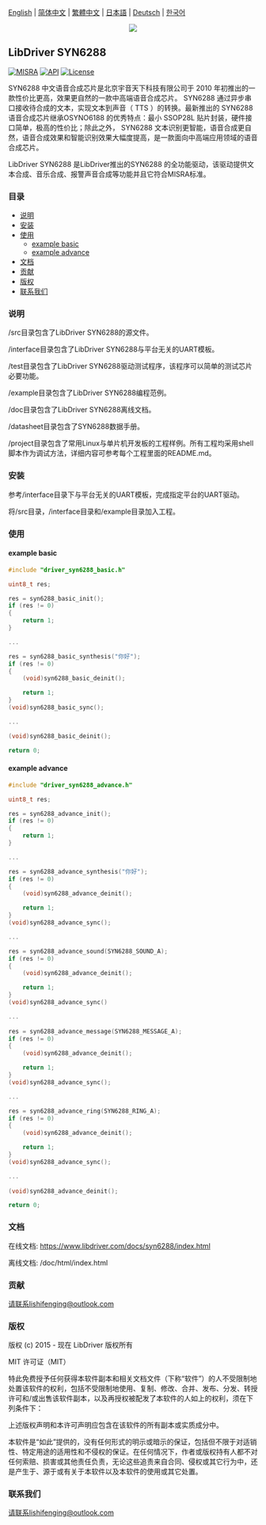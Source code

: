 [English](/README.md) | [ 简体中文](/README_zh-Hans.md) | [繁體中文](/README_zh-Hant.md) | [日本語](/README_ja.md) | [Deutsch](/README_de.md) | [한국어](/README_ko.md)

<div align=center>
<img src="/doc/image/logo.png"/>
</div>

## LibDriver SYN6288

[![MISRA](https://img.shields.io/badge/misra-compliant-brightgreen.svg)](/misra/README.md) [![API](https://img.shields.io/badge/api-reference-blue.svg)](https://www.libdriver.com/docs/syn6288/index.html) [![License](https://img.shields.io/badge/license-MIT-brightgreen.svg)](/LICENSE)

 SYN6288 中文语音合成芯片是北京宇音天下科技有限公司于 2010 年初推出的一款性价比更高，效果更自然的一款中高端语音合成芯片。 SYN6288 通过异步串口接收待合成的文本，实现文本到声音（ TTS ）的转换。最新推出的 SYN6288 语音合成芯片继承OSYNO6188 的优秀特点：最小 SSOP28L 贴片封装，硬件接口简单，极高的性价比；除此之外， SYN6288 文本识别更智能，语音合成更自然，语音合成效果和智能识别效果大幅度提高，是一款面向中高端应用领域的语音合成芯片。

LibDriver SYN6288 是LibDriver推出的SYN6288 的全功能驱动，该驱动提供文本合成、音乐合成、报警声音合成等功能并且它符合MISRA标准。

### 目录

  - [说明](#说明)
  - [安装](#安装)
  - [使用](#使用)
    - [example basic](#example-basic)
    - [example advance](#example-advance)
  - [文档](#文档)
  - [贡献](#贡献)
  - [版权](#版权)
  - [联系我们](#联系我们)

### 说明

/src目录包含了LibDriver SYN6288的源文件。

/interface目录包含了LibDriver SYN6288与平台无关的UART模板。

/test目录包含了LibDriver SYN6288驱动测试程序，该程序可以简单的测试芯片必要功能。

/example目录包含了LibDriver SYN6288编程范例。

/doc目录包含了LibDriver SYN6288离线文档。

/datasheet目录包含了SYN6288数据手册。

/project目录包含了常用Linux与单片机开发板的工程样例。所有工程均采用shell脚本作为调试方法，详细内容可参考每个工程里面的README.md。

### 安装

参考/interface目录下与平台无关的UART模板，完成指定平台的UART驱动。

将/src目录，/interface目录和/example目录加入工程。

### 使用

#### example basic

```C
#include "driver_syn6288_basic.h"

uint8_t res;

res = syn6288_basic_init();
if (res != 0)
{
    return 1;
}

...

res = syn6288_basic_synthesis("你好");
if (res != 0)
{
    (void)syn6288_basic_deinit();

    return 1;
}
(void)syn6288_basic_sync();

...

(void)syn6288_basic_deinit();

return 0;
```

#### example advance

```C
#include "driver_syn6288_advance.h"

uint8_t res;

res = syn6288_advance_init();
if (res != 0)
{
    return 1;
}

...

res = syn6288_advance_synthesis("你好");
if (res != 0)
{
    (void)syn6288_advance_deinit();

    return 1;
}
(void)syn6288_advance_sync();

...

res = syn6288_advance_sound(SYN6288_SOUND_A);
if (res != 0)
{
    (void)syn6288_advance_deinit();

    return 1;
}
(void)syn6288_advance_sync()    

...
    
res = syn6288_advance_message(SYN6288_MESSAGE_A);
if (res != 0)
{
    (void)syn6288_advance_deinit();

    return 1;
}
(void)syn6288_advance_sync();

...

res = syn6288_advance_ring(SYN6288_RING_A);
if (res != 0)
{
    (void)syn6288_advance_deinit();

    return 1;
}
(void)syn6288_advance_sync();

...
    
(void)syn6288_advance_deinit();

return 0;
```

### 文档

在线文档: https://www.libdriver.com/docs/syn6288/index.html

离线文档: /doc/html/index.html

### 贡献

请联系lishifenging@outlook.com

### 版权

版权 (c) 2015 - 现在 LibDriver 版权所有

MIT 许可证（MIT）

特此免费授予任何获得本软件副本和相关文档文件（下称“软件”）的人不受限制地处置该软件的权利，包括不受限制地使用、复制、修改、合并、发布、分发、转授许可和/或出售该软件副本，以及再授权被配发了本软件的人如上的权利，须在下列条件下：

上述版权声明和本许可声明应包含在该软件的所有副本或实质成分中。

本软件是“如此”提供的，没有任何形式的明示或暗示的保证，包括但不限于对适销性、特定用途的适用性和不侵权的保证。在任何情况下，作者或版权持有人都不对任何索赔、损害或其他责任负责，无论这些追责来自合同、侵权或其它行为中，还是产生于、源于或有关于本软件以及本软件的使用或其它处置。

### 联系我们

请联系lishifenging@outlook.com